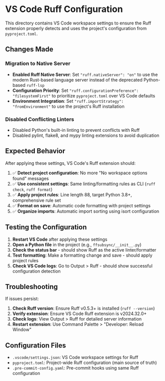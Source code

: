 # VS Code Ruff Configuration

This directory contains VS Code workspace settings to ensure the Ruff extension properly detects and uses the project's configuration from `pyproject.toml`.

## Changes Made

### Migration to Native Server
- **Enabled Ruff Native Server**: Set `"ruff.nativeServer": "on"` to use the modern Rust-based language server instead of the deprecated Python-based `ruff-lsp`
- **Configuration Priority**: Set `"ruff.configurationPreference": "filesystemFirst"` to prioritize `pyproject.toml` over VS Code defaults
- **Environment Integration**: Set `"ruff.importStrategy": "fromEnvironment"` to use the project's Ruff installation

### Disabled Conflicting Linters
- Disabled Python's built-in linting to prevent conflicts with Ruff
- Disabled pylint, flake8, and mypy linting extensions to avoid duplication

## Expected Behavior

After applying these settings, VS Code's Ruff extension should:

1. ✅ **Detect project configuration**: No more "No workspace options found" messages
2. ✅ **Use consistent settings**: Same linting/formatting rules as CLI (`ruff check`, `ruff format`)
3. ✅ **Apply project rules**: Line length 88, target Python 3.8+, comprehensive rule set
4. ✅ **Format on save**: Automatic code formatting with project settings
5. ✅ **Organize imports**: Automatic import sorting using isort configuration

## Testing the Configuration

1. **Restart VS Code** after applying these settings
2. **Open a Python file** in the project (e.g., `ffsubsync/__init__.py`)
3. **Check the status bar** - should show Ruff as the active linter/formatter
4. **Test formatting**: Make a formatting change and save - should apply project rules
5. **Check VS Code logs**: Go to Output > Ruff - should show successful configuration detection

## Troubleshooting

If issues persist:

1. **Check Ruff version**: Ensure Ruff v0.5.3+ is installed (`ruff --version`)
2. **Verify extension**: Ensure VS Code Ruff extension is v2024.32.0+
3. **Check logs**: View Output > Ruff for detailed server information
4. **Restart extension**: Use Command Palette > "Developer: Reload Window"

## Configuration Files

- `.vscode/settings.json`: VS Code workspace settings for Ruff
- `pyproject.toml`: Project-wide Ruff configuration (main source of truth)
- `.pre-commit-config.yaml`: Pre-commit hooks using same Ruff configuration
